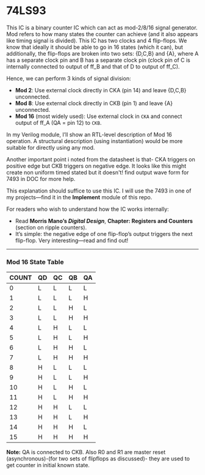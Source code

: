 # 74LS93  
This IC is a binary counter IC which can act as mod-2/8/16 signal generator. Mod refers to how many states the counter can achieve (and it also appears like timing signal is divided). This IC has two clocks and 4 flip-flops. We know that ideally it should be able to go in 16 states (which it can), but additionally, the flip-flops are broken into two sets: {D,C,B} and {A}, where A has a separate clock pin and B has a separate clock pin (clock pin of C is internally connected to output of ff_B and that of D to output of ff_C).

Hence, we can perform 3 kinds of signal division:  
- **Mod 2**: Use external clock directly in CKA (pin 14) and leave {D,C,B} unconnected.  
- **Mod 8**: Use external clock directly in CKB (pin 1) and leave {A} unconnected.  
- **Mod 16** (most widely used): Use external clock in `CKA` and connect output of ff_A (QA = pin 12) to `CKB`.  

In my Verilog module, I’ll show an RTL-level description of Mod 16 operation. A structural description (using instantiation) would be more suitable for directly using any mod.  

Another important point i noted from the datasheet is that- CKA triggers on positive edge but CKB triggers on negative edge. It looks like this might create non uniform timed stated but it doesn't! find output wave form for 7493 in DOC for more help.

This explanation should suffice to use this IC. I will use the 7493 in one of my projects—find it in the **Implement** module of this repo.  

For readers who wish to understand how the IC works internally:  
- Read **Morris Mano’s *Digital Design***, **Chapter: Registers and Counters** (section on ripple counters).  
- It’s simple: the negative edge of one flip-flop’s output triggers the next flip-flop. Very interesting—read and find out!  

---

### Mod 16 State Table  

| COUNT | QD  | QC  | QB  | QA  |  
|-------|-----|-----|-----|-----|  
| 0     | L   | L   | L   | L   |  
| 1     | L   | L   | L   | H   |  
| 2     | L   | L   | H   | L   |  
| 3     | L   | L   | H   | H   |  
| 4     | L   | H   | L   | L   |  
| 5     | L   | H   | L   | H   |  
| 6     | L   | H   | H   | L   |  
| 7     | L   | H   | H   | H   |  
| 8     | H   | L   | L   | L   |  
| 9     | H   | L   | L   | H   |  
| 10    | H   | L   | H   | L   |  
| 11    | H   | L   | H   | H   |  
| 12    | H   | H   | L   | L   |  
| 13    | H   | H   | L   | H   |  
| 14    | H   | H   | H   | L   |  
| 15    | H   | H   | H   | H   |  

**Note:** QA is connected to CKB. Also R0 and R1 are master reset (asynchronous)-(for two sets of flipflops as discussed)- they are used to get counter in initial known state. 
